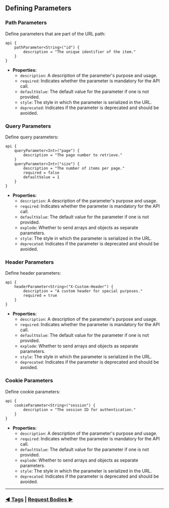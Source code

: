 ## Defining Parameters

### Path Parameters

Define parameters that are part of the URL path:

```text
api {
    pathParameter<String>("id") {
        description = "The unique identifier of the item."
    }
}
```

- **Properties:**
    - `description`: A description of the parameter's purpose and usage.
    - `required`: Indicates whether the parameter is mandatory for the API call.
    - `defaultValue`: The default value for the parameter if one is not provided.
    - `style`: The style in which the parameter is serialized in the URL.
    - `deprecated`: Indicates if the parameter is deprecated and should be avoided.

### Query Parameters

Define query parameters:

```text
api {
    queryParameter<Int>("page") {
        description = "The page number to retrieve."
    }
    queryParameter<Int>("size") {
        description = "The number of items per page."
        required = false
        defaultValue = 1
    }
}
```

- **Properties:**
    - `description`: A description of the parameter's purpose and usage.
    - `required`: Indicates whether the parameter is mandatory for the API call.
    - `defaultValue`: The default value for the parameter if one is not provided.
    - `explode`: Whether to send arrays and objects as separate parameters.
    - `style`: The style in which the parameter is serialized in the URL.
    - `deprecated`: Indicates if the parameter is deprecated and should be avoided.

### Header Parameters

Define header parameters:

```text
api {
    headerParameter<String>("X-Custom-Header") {
        description = "A custom header for special purposes."
        required = true
    }
}
```

- **Properties:**
    - `description`: A description of the parameter's purpose and usage.
    - `required`: Indicates whether the parameter is mandatory for the API call.
    - `defaultValue`: The default value for the parameter if one is not provided.
    - `explode`: Whether to send arrays and objects as separate parameters.
    - `style`: The style in which the parameter is serialized in the URL.
    - `deprecated`: Indicates if the parameter is deprecated and should be avoided.

### Cookie Parameters

Define cookie parameters:

```text
api {
    cookieParameter<String>("session") {
        description = "The session ID for authentication."
    }
}
```

- **Properties:**
    - `description`: A description of the parameter's purpose and usage.
    - `required`: Indicates whether the parameter is mandatory for the API call.
    - `defaultValue`: The default value for the parameter if one is not provided.
    - `explode`: Whether to send arrays and objects as separate parameters.
    - `style`: The style in which the parameter is serialized in the URL.
    - `deprecated`: Indicates if the parameter is deprecated and should be avoided.

---

### [◄ Tags](05.api-usage-tags.md) | [Request Bodies ►](07.api-usage-request-body.md)
